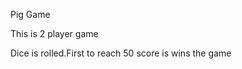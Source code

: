 <hi>Pig Game</h1>
<p>This is 2 player game</p>
<p>Dice is rolled.First to reach 50 score is wins the game</p>
